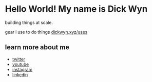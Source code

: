 # Hello World! My name is Dick Wyn

building things at scale.

gear i use to do things [dickwyn.xyz/uses](https://dickwyn.xyz/uses)

## learn more about me
- [twitter](https://twitter.com/dickwyn) 
- [youtube](https://youtube.com/dickwyn)
- [instagram](http://instagram.com/dickwyn)
- [linkedin](http://linkedin.com/in/dickwyn)
